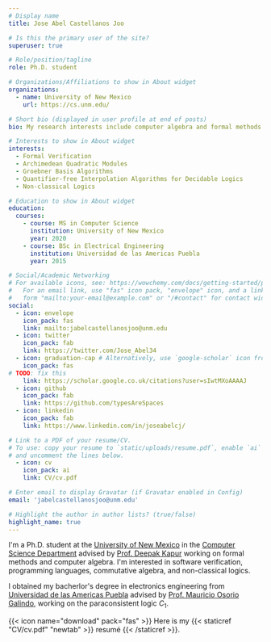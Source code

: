 ```yaml
---
# Display name
title: Jose Abel Castellanos Joo

# Is this the primary user of the site?
superuser: true

# Role/position/tagline
role: Ph.D. student

# Organizations/Affiliations to show in About widget
organizations:
  - name: University of New Mexico
    url: https://cs.unm.edu/

# Short bio (displayed in user profile at end of posts)
bio: My research interests include computer algebra and formal methods

# Interests to show in About widget
interests:
  - Formal Verification
  - Archimedean Quadratic Modules
  - Groebner Basis Algorithms
  - Quantifier-free Interpolation Algorithms for Decidable Logics
  - Non-classical Logics

# Education to show in About widget
education:
  courses:
    - course: MS in Computer Science
      institution: University of New Mexico
      year: 2020
    - course: BSc in Electrical Engineering
      institution: Universidad de las Americas Puebla
      year: 2015

# Social/Academic Networking
# For available icons, see: https://wowchemy.com/docs/getting-started/page-builder/#icons
#   For an email link, use "fas" icon pack, "envelope" icon, and a link in the
#   form "mailto:your-email@example.com" or "/#contact" for contact widget.
social:
  - icon: envelope
    icon_pack: fas
    link: mailto:jabelcastellanosjoo@unm.edu
  - icon: twitter
    icon_pack: fab
    link: https://twitter.com/Jose_Abel34
  - icon: graduation-cap # Alternatively, use `google-scholar` icon from `ai` icon pack
    icon_pack: fas
# TODO: fix this
    link: https://scholar.google.co.uk/citations?user=sIwtMXoAAAAJ
  - icon: github
    icon_pack: fab
    link: https://github.com/typesAreSpaces
  - icon: linkedin
    icon_pack: fab
    link: https://www.linkedin.com/in/joseabelcj/

# Link to a PDF of your resume/CV.
# To use: copy your resume to `static/uploads/resume.pdf`, enable `ai` icons in `params.toml`,
# and uncomment the lines below.
  - icon: cv
    icon_pack: ai
    link: CV/cv.pdf

# Enter email to display Gravatar (if Gravatar enabled in Config)
email: 'jabelcastellanosjoo@unm.edu'

# Highlight the author in author lists? (true/false)
highlight_name: true
---
```


I'm a Ph.D. student at the <a href="https://www.unm.edu/">University of New Mexico</a> 
in the <a href="https://www.cs.unm.edu/">Computer Science Department</a> advised by 
<a href="https://www.cs.unm.edu/~kapur/">Prof. Deepak Kapur</a> working on formal methods
and computer algebra.  I'm interested in software verification, programming languages,
commutative algebra, and non-classical logics.

I obtained my bacherlor's degree in electronics engineering from 
<a href="https://www.udlap.mx/web/en/">Universidad de las Americas Puebla</a>
advised by 
<a href="https://sites.google.com/site/osoriomauri/">Prof. Mauricio Osorio Galindo</a>,
working on the paraconsistent logic $C_1$.

{{< icon name="download" pack="fas" >}} Here is my {{< staticref "CV/cv.pdf" "newtab" >}} resumé {{< /staticref >}}.
